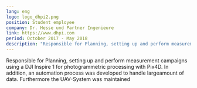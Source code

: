 ```yaml
---
lang: eng
logo: logo_dhpi2.png
position: Student employee
company: Dr. Hesse und Partner Ingenieure
link: https://www.dhpi.com
period: October 2017 - May 2018
description: "Responsible for Planning, setting up and perform measurement campaigns using a DJI Inspire 1 for photogrammetric processing with Pix4D. In addition, an automation process was developed to handle largeamount of data. Furthermore the UAV-System was maintained"
---
```


Responsible for Planning, setting up and perform measurement campaigns using a DJI Inspire 1 for photogrammetric processing with Pix4D. In addition, an automation process was developed to handle largeamount of data. Furthermore the UAV-System was maintained